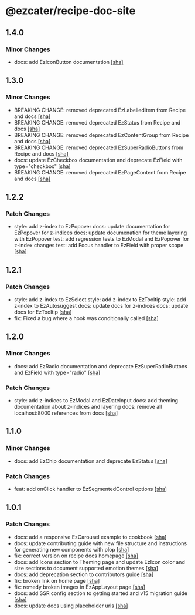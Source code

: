 # @ezcater/recipe-doc-site

## 1.4.0

### Minor Changes

- docs: add EzIconButton documentation [[sha]](https://github.com/ezcater/recipe/commit/3acf0ac4)

## 1.3.0

### Minor Changes

- BREAKING CHANGE: removed deprecated EzLabelledItem from Recipe and docs [[sha]](https://github.com/ezcater/recipe/commit/8718364a)
- BREAKING CHANGE: removed deprecated EzStatus from Recipe and docs [[sha]](https://github.com/ezcater/recipe/commit/8718364a)
- BREAKING CHANGE: removed deprecated EzContentGroup from Recipe and docs [[sha]](https://github.com/ezcater/recipe/commit/8718364a)
- BREAKING CHANGE: removed deprecated EzSuperRadioButtons from Recipe and docs [[sha]](https://github.com/ezcater/recipe/commit/8718364a)
- docs: update EzCheckbox documentation and deprecate EzField with type="checkbox" [[sha]](https://github.com/ezcater/recipe/commit/8718364a)
- BREAKING CHANGE: removed deprecated EzPageContent from Recipe and docs [[sha]](https://github.com/ezcater/recipe/commit/8718364a)

## 1.2.2

### Patch Changes

- style: add z-index to EzPopover
  docs: update documentation for EzPopover for z-indices
  docs: update documenation for theme layering with EzPopover
  test: add regression tests to EzModal and EzPopover for z-index changes
  test: add Focus handler to EzField with proper scope [[sha]](https://github.com/ezcater/recipe/commit/89294727)

## 1.2.1

### Patch Changes

- style: add z-index to EzSelect
  style: add z-index to EzTooltip
  style: add z-index to EzAutosuggest
  docs: update docs for z-indices
  docs: update docs for EzTooltip [[sha]](https://github.com/ezcater/recipe/commit/80302c73)
- fix: Fixed a bug where a hook was conditionally called [[sha]](https://github.com/ezcater/recipe/commit/dc253df7)

## 1.2.0

### Minor Changes

- docs: add EzRadio documentation and deprecate EzSuperRadioButtons and EzField with type="radio" [[sha]](https://github.com/ezcater/recipe/commit/5ab89d4b)

### Patch Changes

- style: add z-indices to EzModal and EzDateInput
  docs: add theming documentation about z-indices and layering
  docs: remove all localhost:8000 references from docs [[sha]](https://github.com/ezcater/recipe/commit/4969290a)

## 1.1.0

### Minor Changes

- docs: add EzChip documentation and deprecate EzStatus [[sha]](https://github.com/ezcater/recipe/commit/cded0a5a)

### Patch Changes

- feat: add onClick handler to EzSegmentedControl options [[sha]](https://github.com/ezcater/recipe/commit/4b247abb)

## 1.0.1

### Patch Changes

- docs: add a responsive EzCarousel example to cookbook [[sha]](https://github.com/ezcater/recipe/commit/18a094a4)
- docs: update contributing guide with new file structure and instructions for generating new components with plop [[sha]](https://github.com/ezcater/recipe/commit/708532df)
- fix: correct version on recipe docs homepage [[sha]](https://github.com/ezcater/recipe/commit/e426a82e)
- docs: add Icons section to Theming page and update EzIcon color and size sections to document supported emotion themes [[sha]](https://github.com/ezcater/recipe/commit/7e34bc97)
- docs: add deprecation section to contributors guide [[sha]](https://github.com/ezcater/recipe/commit/18a094a4)
- fix: broken link on home page [[sha]](https://github.com/ezcater/recipe/commit/d16e8ee1)
- fix: remedy broken images in EzAppLayout page [[sha]](https://github.com/ezcater/recipe/commit/18a094a4)
- docs: add SSR config section to getting started and v15 migration guide [[sha]](https://github.com/ezcater/recipe/commit/18a094a4)
- docs: update docs using placeholder urls [[sha]](https://github.com/ezcater/recipe/commit/96bf5dfd)
